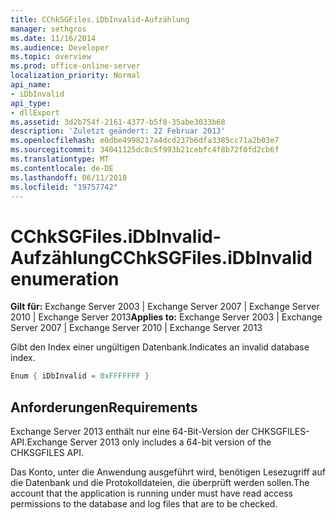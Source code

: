 ```yaml
---
title: CChkSGFiles.iDbInvalid-Aufzählung
manager: sethgros
ms.date: 11/16/2014
ms.audience: Developer
ms.topic: overview
ms.prod: office-online-server
localization_priority: Normal
api_name:
- iDbInvalid
api_type:
- dllExport
ms.assetid: 3d2b754f-2161-4377-b5f8-35abe3033b68
description: 'Zuletzt geändert: 22 Februar 2013'
ms.openlocfilehash: e0dbe4998217a4dcd237b6dfa3385cc71a2b03e7
ms.sourcegitcommit: 34041125dc8c5f993b21cebfc4f8b72f0fd2cb6f
ms.translationtype: MT
ms.contentlocale: de-DE
ms.lasthandoff: 06/11/2018
ms.locfileid: "19757742"
---
```

# <a name="cchksgfilesidbinvalid-enumeration"></a><span data-ttu-id="6d02e-103">CChkSGFiles.iDbInvalid-Aufzählung</span><span class="sxs-lookup"><span data-stu-id="6d02e-103">CChkSGFiles.iDbInvalid enumeration</span></span>

<span data-ttu-id="6d02e-104">**Gilt für:** Exchange Server 2003 | Exchange Server 2007 | Exchange Server 2010 | Exchange Server 2013</span><span class="sxs-lookup"><span data-stu-id="6d02e-104">**Applies to:** Exchange Server 2003 | Exchange Server 2007 | Exchange Server 2010 | Exchange Server 2013</span></span>
  
<span data-ttu-id="6d02e-105">Gibt den Index einer ungültigen Datenbank.</span><span class="sxs-lookup"><span data-stu-id="6d02e-105">Indicates an invalid database index.</span></span>
  
```cs
Enum { iDbInvalid = 0xFFFFFFF }

```

## <a name="requirements"></a><span data-ttu-id="6d02e-106">Anforderungen</span><span class="sxs-lookup"><span data-stu-id="6d02e-106">Requirements</span></span>

<span data-ttu-id="6d02e-107">Exchange Server 2013 enthält nur eine 64-Bit-Version der CHKSGFILES-API.</span><span class="sxs-lookup"><span data-stu-id="6d02e-107">Exchange Server 2013 only includes a 64-bit version of the CHKSGFILES API.</span></span>
  
<span data-ttu-id="6d02e-108">Das Konto, unter die Anwendung ausgeführt wird, benötigen Lesezugriff auf die Datenbank und die Protokolldateien, die überprüft werden sollen.</span><span class="sxs-lookup"><span data-stu-id="6d02e-108">The account that the application is running under must have read access permissions to the database and log files that are to be checked.</span></span>
  

